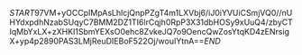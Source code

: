 $START$97VM+yOCCpIMpAsLhlcjQnpPZgT4m1LXVbj6/iJ0iYVUiCSmjVQ0//nUHYdxpdhNzabSUqyC7BMM2DZ1TI6lrCqjh0RpP3X31dbHOSy9xUuQ4/zbyCTIqMbYxLX+zXHKI1SbmYEXsO0ehc8ZvkeJQ7o9OencQwZosYtqKD4zENrsigX+yp4p2890PAS3LMjReuDIEBoF522Oj/wouIYtnA==$END$